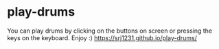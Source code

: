 # play-drums

You can play drums by clicking on the buttons on screen or pressing the keys on the keyboard. Enjoy :)
https://srj1231.github.io/play-drums/

